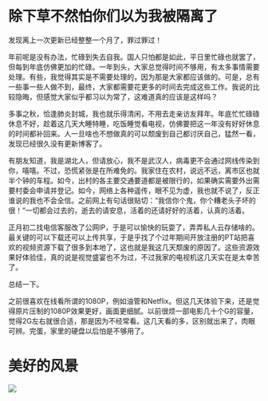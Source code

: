 # 除下草不然怕你们以为我被隔离了


发现离上一次更新已经整整一个月了，罪过罪过！

年前呢是没有办法，忙碌到失去自我。国人只怕都是如此，平日里忙碌也就罢了，但每到年底仿佛更加的忙碌。一年到头，大家总觉得时间不够用，有太多事情需要处理。有些，我觉得其实是不需要处理的，因为那是大家都应该做的。可是，总有一些事一些人做不到，最终，大家都需要花更多的时间去完成这些工作。我说的比较隐晦，但感觉大家似乎都习以为常了，这难道真的应该是这样吗？

多事之秋，恰逢肺炎封城，我也就乐得清闲，不用去走亲访友拜年。年底忙忙碌碌休息不好，趁着这几天大睡特睡，吃饭睡觉看电视，仿佛要把这一年没有好好休息的时间都补回来。人一旦啥也不想做真的可以颓废到自己都讨厌自己，猛然一看，发现已经很久没有更新博客了。

有朋友知道，我是湖北人，但请放心，我不是武汉人，病毒更不会通过网线传染到你，嘻嘻。不过，恐慌紧张是在所难免的。我家住在农村，说远不远，离市区也就半个钟的车程。如今，出村的各主要交通要道都是被限行的，如果确实需要外出需要村委会申请并登记。如今，网络上各种遥传，眼不见为虚，我也就不说了，反正谁说的我也不会全信。之前网上有句话很贴切：“我信你个鬼，你个糟老头子坏的很！”一切都会过去的，逝去的请安息，活着的还请好好的活着，认真的活着。

正月初二找电信客服改了公网IP，于是可以愉快的玩耍了，弄弄私人云存储啥的。最关键的可以下载还可以上传共享，于是乎找了个过年期间开放注册的PT站把喜欢的视频资源下载了很多到本地了，这也就是我这几天颓废的原因了。这些资源效果好体验佳，真的说是视觉盛宴也不为过，不过我家的电视机这几天实在是太幸苦了。

总结一下。

之前很喜欢在线看所谓的1080P，例如油管和Netflix。但这几天体验下来，还是觉得原片压制的1080P效果更好，画面更细腻。以前很烦一部电影几十个G的容量，觉得2G左右就很合适，那是因为不经常看。这几天看的多，区别就出来了，肉眼可辨。完蛋，家里的硬盘以后怕是不够用了。

# 美好的风景

![](https://img.1078503.org/imgs/2020/02/c05757b885d3be1b.jpg)
